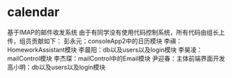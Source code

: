 # calendar
基于IMAP的邮件收发系统
由于有同学没有使用代码控制系统，所有代码由组长上传，组员贡献如下：
彭永元：consoleApp2中的日历模块
李禛：HomeworkAssistant模块
李晨阳：db以及users以及login模块
李昊凌：mailControl模块
李杰琛：mailControl中的Email模块
尹迎春：主体前端界面开发
高小明：db以及users以及login模块
